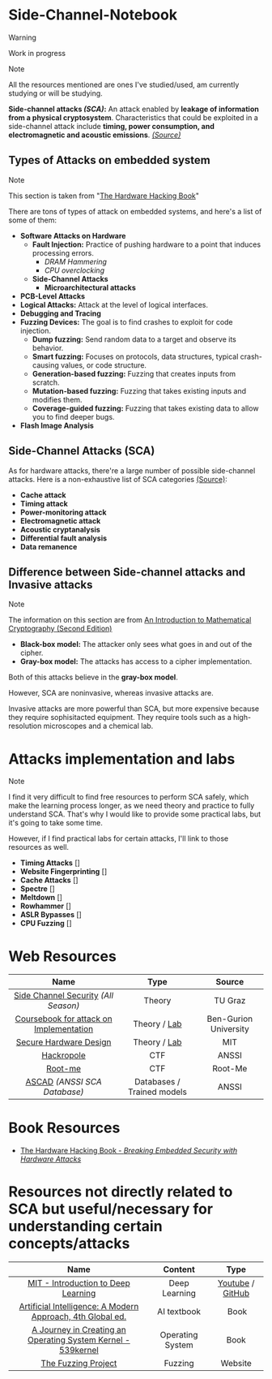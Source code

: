 # Side-Channel-Notebook

> [!WARNING]
> Work in progress

> [!NOTE]
> All the resources mentioned are ones I've studied/used, am currently studying or will be studying.

**Side-channel attacks *(SCA)*:**  An attack enabled by **leakage of information from a physical cryptosystem**. Characteristics that could be exploited in a side-channel attack include **timing, power consumption, and electromagnetic and acoustic emissions**. *[(Source)](https://csrc.nist.gov/glossary/term/side_channel_attack)*

## Types of Attacks on embedded system

> [!NOTE]
> This section is taken from "[The Hardware Hacking Book](#book-resources)"

There are tons of types of attack on embedded systems, and here's a list of some of them:

- **Software Attacks on Hardware**
    - **Fault Injection:** Practice of pushing hardware to a point that induces processing errors.
        - *DRAM Hammering*
        - *CPU overclocking*
    - **Side-Channel Attacks**
        - **Microarchitectural attacks**
- **PCB-Level Attacks**
- **Logical Attacks:** Attack at the level of logical interfaces.
- **Debugging and Tracing**
- **Fuzzing Devices:** The goal is to find crashes to exploit for code injection.
    - **Dump fuzzing:** Send random data to a target and observe its behavior.
    - **Smart fuzzing:** Focuses on protocols, data structures, typical crash-causing values, or code structure.
    - **Generation-based fuzzing:** Fuzzing that creates inputs from scratch.
    - **Mutation-based fuzzing:** Fuzzing that takes existing inputs and modifies them.
    - **Coverage-guided fuzzing:** Fuzzing that takes existing data to allow you to find deeper bugs.
- **Flash Image Analysis**

## Side-Channel Attacks (SCA)

As for hardware attacks, there're a large number of possible side-channel attacks. Here is a non-exhaustive list of SCA categories [(Source)](https://en.wikipedia.org/wiki/Side-channel_attack):
- **Cache attack**
- **Timing attack**
- **Power-monitoring attack**
- **Electromagnetic attack**
- **Acoustic cryptanalysis**
- **Differential fault analysis**
- **Data remanence**

## Difference between Side-channel attacks and  Invasive attacks

> [!NOTE]
> The information on this section are from [An Introduction to Mathematical Cryptography (Second Edition)](https://link.springer.com/book/10.1007/978-1-4939-1711-2)

- **Black-box model:** The attacker only sees what goes in and out of the cipher.
- **Gray-box model:** The attacks has access to a cipher implementation.

Both of this attacks believe in the **gray-box model**.

However, SCA are noninvasive, whereas invasive attacks are.

Invasive attacks are more powerful than SCA, but more expensive because they require sophisitacted equipment. They require tools such as a high-resolution microscopes and a chemical lab.

# Attacks implementation and labs

> [!NOTE]
> I find it very difficult to find free resources to perform SCA safely, which make the learning process longer, as we need theory and practice to fully understand SCA. That's why I would like to provide some practical labs, but it's going to take some time.
>
> However, if I find practical labs for certain attacks, I'll link to those resources as well.

- **Timing Attacks** []
- **Website Fingerprinting** []
- **Cache Attacks** []
- **Spectre** []
- **Meltdown** []
- **Rowhammer** []
- **ASLR Bypasses** []
- **CPU Fuzzing** []

# Web Resources

|                                                    **Name**                                                   |                                             **Type**                                             |       **Source**      |
|:-------------------------------------------------------------------------------------------------------------:|:------------------------------------------------------------------------------------------------:|:---------------------:|
|              [Side Channel Security](https://www.youtube.com/@SideChannelSecurity) *(All Season)*             |                                              Theory                                              |        TU Graz        |
| [Coursebook for attack on Implementation](https://orenlab.sise.bgu.ac.il/AttacksonImplementationsCourseBook/) | Theory / [Lab](https://github.com/Yossioren/AttacksonImplementationsCourseBook/tree/master/Labs) | Ben-Gurion University |
|                              [Secure Hardware Design](https://shd.mit.edu/2024/)                              |                 Theory / [Lab](https://github.com/CSAIL-Arch-Sec/SHD-StarterCode)                |          MIT          |
|                               [Hackropole](https://hackropole.fr/fr/challenges/)                              |                                                CTF                                               |         ANSSI         |
|                                        [Root-me](https://root-me.org/)                                        |                                                CTF                                               |        Root-Me        |
|                       [ASCAD](https://github.com/ANSSI-FR/ASCAD) *(ANSSI SCA Database)*                       |                                    Databases / Trained models                                    |         ANSSI         |

# Book Resources

- [The Hardware Hacking Book - *Breaking Embedded Security with Hardware Attacks*](https://nostarch.com/hardwarehacking)

# Resources not directly related to SCA but useful/necessary for understanding certain concepts/attacks

| **Name** | **Content** | **Type** |
|:--------:|:-----------:|:--------:|
| [MIT - Introduction to Deep Learning](http://introtodeeplearning.com/2023/) | Deep Learning | [Youtube](https://www.youtube.com/@AAmini) / [GitHub](https://github.com/aamini/introtodeeplearning) |
| [Artificial Intelligence: A Modern Approach, 4th Global ed.](https://aima.eecs.berkeley.edu/global-index.html) | AI textbook | Book |
| [A Journey in Creating an Operating System Kernel - 539kernel](https://539kernel.com/) | Operating System | Book |
| [The Fuzzing Project](https://fuzzing-project.org/) | Fuzzing | Website |